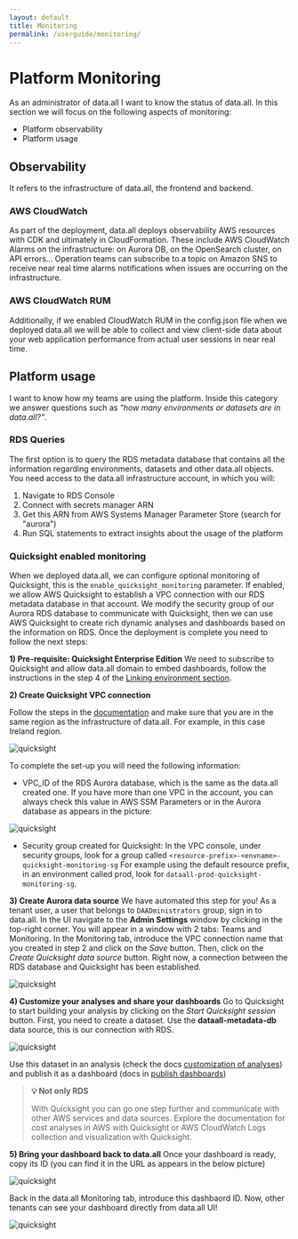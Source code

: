 ```yaml
---
layout: default
title: Monitoring
permalink: /userguide/monitoring/
---
```


# **Platform Monitoring**
As an administrator of data.all I want to know the status of data.all. In this section
we will focus on the following aspects of monitoring:

- Platform observability
- Platform usage

##  **Observability**
It refers to the infrastructure of data.all, the frontend and backend.

### AWS CloudWatch
As part of the deployment, data.all deploys observability AWS resources with CDK and ultimately in CloudFormation. 
These include AWS CloudWatch Alarms on the infrastructure: on Aurora DB, on the OpenSearch cluster, on API errors… 
Operation teams can subscribe to a topic on Amazon SNS to receive near real time alarms notifications when issues 
are occurring on the infrastructure.

### AWS CloudWatch RUM
Additionally, if we enabled CloudWatch RUM in the config.json file when we deployed data.all we 
will be able to collect and view client-side data about your web application performance from actual user 
sessions in near real time.

##  **Platform usage**
I want to know how my teams are using the platform.
Inside this category we answer questions such as *"how many environments or datasets are in data.all?"*.

### RDS Queries
The first option is to query the RDS metadata database that contains all the information regarding environments, datasets and other data.all objects.
You need access to the data.all infrastructure account, in which you will:
1) Navigate to RDS Console
2) Connect with secrets manager ARN
3) Get this ARN from AWS Systems Manager Parameter Store (search for "aurora")
4) Run SQL statements to extract insights about the usage of the platform


### Quicksight enabled monitoring
When we deployed data.all, we can configure optional monitoring of Quicksight, this is the `enable_quicksight_monitoring` parameter.
If enabled, we allow AWS Quicksight to establish a VPC connection with our RDS metadata database in that account.
We modify the security group of our Aurora RDS database to communicate with Quicksight, then we can use AWS Quicksight to 
create rich dynamic analyses and dashboards based on the information on RDS. Once the deployment is complete you need to follow the next steps:

**1) Pre-requisite: Quicksight Enterprise Edition**
We need to subscribe to Quicksight and allow data.all domain to embed dashboards, follow the instructions in the step 4 of the
<a href="environments.html#link-environment">Linking environment section</a>. 


**2) Create Quicksight VPC connection**

Follow the steps in the
<a href="https://docs.aws.amazon.com/quicksight/latest/user/vpc-creating-a-connection-in-quicksight.html">documentation</a>
 and make sure that you are in the same region as the infrastructure of data.all. For example, in this case Ireland region.

![quicksight](img/monitoring/vpc1.png#zoom#shadow)

To complete the set-up you will need the following information:

- VPC_ID of the RDS Aurora database, which is the same as the data.all created one. If you have more than one VPC in the account, you can always check this value in 
AWS SSM Parameters or in the Aurora database as appears in the picture:


![quicksight](img/monitoring/vpc2.png#zoom#shadow)

- Security group created for Quicksight: In the VPC console, under security groups, look for a group called `<resource-prefix>-<envname>-quicksight-monitoring-sg`
For example using the default resource prefix, in an environment called prod, look for `dataall-prod-quicksight-monitoring-sg`.

**3) Create Aurora data source**
We have automated this step for you! As a tenant user, a user that belongs to `DAADministrators` group, sign in to data.all.
In the UI navigate to the **Admin Settings** window by clicking in the top-right corner. You will appear in a window with 2 tabs: Teams and Monitoring.
In the Monitoring tab, introduce the VPC connection name that you created in step 2 and click on the *Save* button. Then, click on the 
*Create Quicksight data source* button. Right now, a connection between the RDS database and Quicksight has been established.

![quicksight](img/monitoring/qs1.png#zoom#shadow)

**4) Customize your analyses and share your dashboards**
Go to Quicksight to start building your analysis by clicking on the *Start Quicksight session* button. 
First, you need to create a dataset. Use the **dataall-metadata-db** data source, this is our connection with RDS.

![quicksight](img/monitoring/qs2.png#zoom#shadow)

Use this dataset in an analysis (check the docs <a href="https://docs.aws.amazon.com/quicksight/latest/user/working-with-visuals.html">customization of analyses</a>) 
and publish it as a dashboard (docs in <a href="https://docs.aws.amazon.com/quicksight/latest/user/creating-a-dashboard.html">publish dashboards</a>)

> **💡 Not only RDS**
>
> With Quicksight you can go one step further and communicate with other AWS services and data sources. Explore the documentation
> for cost analyses in AWS with Quicksight or AWS CloudWatch Logs collection and visualization with Quicksight.


**5) Bring your dashboard back to data.all**
Once your dashboard is ready, copy its ID (you can find it in the URL as appears in the below picture)


![quicksight](img/monitoring/qs3.png#zoom#shadow)

Back in the data.all Monitoring tab, introduce this dashbaord ID. Now, other tenants can see your dashboard directly from data.all UI!

![quicksight](img/monitoring/qs4.png#zoom#shadow)

